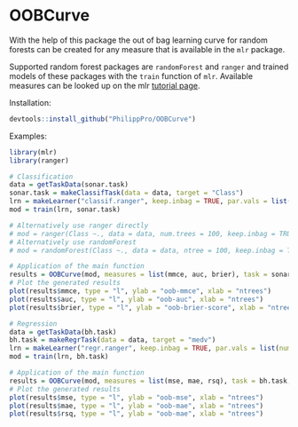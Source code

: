 # OOBCurve

With the help of this package the out of bag learning curve for random forests 
can be created for any measure that is available in the `mlr` package. 

Supported random forest packages are `randomForest` and `ranger` and trained models of 
these packages with the `train` function of `mlr`. Available measures can be looked up on the mlr [tutorial page](http://mlr-org.github.io/mlr-tutorial/release/html/measures/index.html).

Installation: 

```R
devtools::install_github("PhilippPro/OOBCurve")
```

Examples: 

```R
library(mlr)
library(ranger)

# Classification
data = getTaskData(sonar.task)
sonar.task = makeClassifTask(data = data, target = "Class")
lrn = makeLearner("classif.ranger", keep.inbag = TRUE, par.vals = list(num.trees = 100))
mod = train(lrn, sonar.task)

# Alternatively use ranger directly
# mod = ranger(Class ~., data = data, num.trees = 100, keep.inbag = TRUE)
# Alternatively use randomForest
# mod = randomForest(Class ~., data = data, ntree = 100, keep.inbag = TRUE)

# Application of the main function
results = OOBCurve(mod, measures = list(mmce, auc, brier), task = sonar.task, data = data)
# Plot the generated results
plot(results$mmce, type = "l", ylab = "oob-mmce", xlab = "ntrees")
plot(results$auc, type = "l", ylab = "oob-auc", xlab = "ntrees")
plot(results$brier, type = "l", ylab = "oob-brier-score", xlab = "ntrees")

# Regression
data = getTaskData(bh.task)
bh.task = makeRegrTask(data = data, target = "medv")
lrn = makeLearner("regr.ranger", keep.inbag = TRUE, par.vals = list(num.trees = 100))
mod = train(lrn, bh.task)

# Application of the main function
results = OOBCurve(mod, measures = list(mse, mae, rsq), task = bh.task, data = data)
# Plot the generated results
plot(results$mse, type = "l", ylab = "oob-mse", xlab = "ntrees")
plot(results$mae, type = "l", ylab = "oob-mae", xlab = "ntrees")
plot(results$rsq, type = "l", ylab = "oob-mae", xlab = "ntrees")
```

